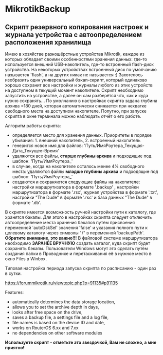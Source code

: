 # MikrotikBackup
## Скрипт резервного копирования настроек и журнала устройства с автоопределением расположения хранилища

  Имею в хозяйстве разношёрстные устройства Mikrotik, каждое из которых обладает своими особенностями хранения данных: где-то используется внешний USB-накопитель, где-то встроенный flash-диск устройства. На некоторых устройствах встроенный диск по умолчанию называется 'flash', а на других никак не называется :)
  Захотелось изобразить один универсальный бэкап-скрипт, который одинаково хорошо сохранит все настройки и журналы любого из этих устройств на доступном в текущий момент накопителе.
  Скрипт необходимо запустить на устройстве, а далее он сам разберётся что, как и куда нужно сохранять...
По умолчанию в настройках скрипта задана глубина архива =180 дней, которая автоматически снижается при нехватке свободного места на доступном накопителе.
Попутно, при запуске скрипта в окне терминала можно наблюдать отчёт о его работе.

Алгоритм работы скрипта:
 - определяется место для хранения данных. Приоритеты в порядке убывания: 1. внешний накопитель, 2. встроенный накопитель
 - генерится новое имя для файлов: 'Путь/ИмяРоутера_Текущая-Дата_Текущее-Время'
 - удаляются все файлы, **старше глубины архива** и подходящие под шаблон: 'Путь/ИмяРоутера_'
 - в случае, когда на накопителе осталось менее 4% свободного места: удаляются файлы **младше глубины архива** и подходящие под шаблон: 'Путь/ИмяРоутера_'
 - создаются и сохраняются следующие файлы на накопителе: настройки маршрутизатора в формате '.backup' , настройки маршрутизатора в формате '.rsc', журнал устройства в формате '.txt', настройки "The Dude" в формате '.rsc' и база данных "The Dude" в формате '.db'.

  В скрипте имеется возможность ручной настройки пути к каталогу, где хранятся бэкапы. Для этого в настройках скрипта следует отключить автоопределение места хранения бэкапов путём присвоения переменной 'autoDskSel' значения 'false' и указания полного пути к целевому каталогу через символы "/" в переменной 'backupPath'.
  **Обратите внимание, это важно!!!** В файловой системе маршрутизатора необходимо **ЗАРАНЕЕ ВРУЧНУЮ** создать каталог, куда скрипт будет сохранять бэкапы. Пользователи Windows могут это сделать путём создания папки в Проводнике и перетаскивания её в нужное место в окно Files в Winbox.

Типовая настройка периода запуска скрипта по расписанию - один раз в сутки.

https://forummikrotik.ru/viewtopic.php?p=91135#p91135

Features:
- automatically determines the data storage location,
- allows you to set the archive depth in days,
- looks after free space on the drive,
- saves a backup file, a settings file and a log file,
- file names is based on the device ID and date,
- works on RouterOS 6.xx and 7.xx
- no dependencies on other software modules

**Используете скрипт - отметьте это звездочкой, Вам не сложно, а мне приятно!**
